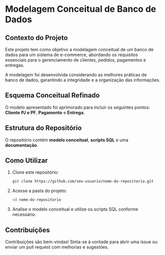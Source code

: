 # Modelagem Conceitual de Banco de Dados

## Contexto do Projeto
Este projeto tem como objetivo a modelagem conceitual de um banco de dados para um sistema de e-commerce, abordando os requisitos essenciais para o gerenciamento de clientes, pedidos, pagamentos e entregas.

A modelagem foi desenvolvida considerando as melhores práticas de banco de dados, garantindo a integridade e a organização das informações.

## Esquema Conceitual Refinado
O modelo apresentado foi aprimorado para incluir os seguintes pontos: **Cliente PJ e PF**, **Pagamento** e **Entrega**.

## Estrutura do Repositório
O repositório contém **modelo conceitual**, **scripts SQL** e uma **documentação**.

## Como Utilizar
1. Clone este repositório:
   ```bash
   git clone https://github.com/seu-usuario/nome-do-repositorio.git
   ```
2. Acesse a pasta do projeto:
   ```bash
   cd nome-do-repositorio
   ```
3. Analise o modelo conceitual e utilize os scripts SQL conforme necessário.

## Contribuições
Contribuições são bem-vindas! Sinta-se à vontade para abrir uma issue ou enviar um pull request com melhorias e sugestões.

